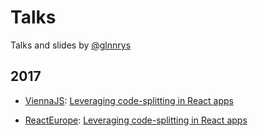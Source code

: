 # Talks

Talks and slides by [@glnnrys](https://twitter.com/glnnrys)

## 2017

* [ViennaJS](https://www.meetup.com/viennajs): [Leveraging code-splitting in React apps](https://glennreyes.github.io/talks/packages/2017-05-03-leveraging-code-splitting-in-react-apps)

* [ReactEurope](https://react-europe.org): [Leveraging code-splitting in React apps](https://glennreyes.github.io/talks/packages/2017-05-19-leveraging-code-splitting-in-react-apps)
